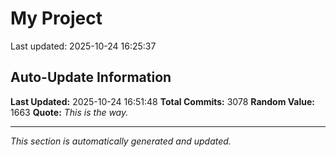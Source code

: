 # My Project


Last updated: 2025-10-24 16:25:37













































































































































































































































































































































































































































































































































































































































































































































































































































































































































































































































































































































































































































































































































































































































































































































































































































































































































































































































































































































































































































































































































































































































































































































































































































































































































































































































































































































































































































































































































































































































































































































































































































































































































































































































































































































































































## Auto-Update Information

**Last Updated:** 2025-10-24 16:51:48
**Total Commits:** 3078
**Random Value:** 1663
**Quote:** _This is the way._

---
_This section is automatically generated and updated._